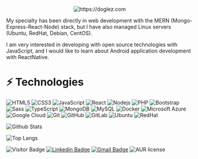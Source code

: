 <p align="center">
  <img src="https://github.com/doglez/doglez/blob/main/src/assets/img/world.gif" alt="https://doglez.com">
</p>

<p>
    My specialty has been directly in web development with the MERN (Mongo-Express-React-Node) stack, but I have also managed Linux servers (Ubuntu, RedHat, Debian, CentOS).
</p>
<p>
    I am very interested in developing with open source technologies with JavaScript, and I would like to learn about Android application development with ReactNative.
</p>

# ⚡ Technologies

![HTML5](https://img.shields.io/badge/-HTML5-E34F26?style=flat&logo=html5&logoColor=white)
![CSS3](https://img.shields.io/badge/-CSS3-1572B6?style=flat&logo=css3)
![JavaScript](https://img.shields.io/badge/-JavaScript-f7df1e?style=flat&logo=javascript&logoColor=black)
![React](https://img.shields.io/badge/-React-61DBFB?style=flat&logo=react&logoColor=black)
![Nodejs](https://img.shields.io/badge/-Nodejs-3c873a?style=flat&logo=Node.js&logoColor=white)
![PHP](https://img.shields.io/badge/-php-4f5b93?style=flat&logo=php&logoColor=white)
![Bootstrap](https://img.shields.io/badge/-Bootstrap-563D7C?style=flat&logo=bootstrap&logoColor=white)
![Sass](https://img.shields.io/badge/-SASS-CD6799?style=flat&logo=sass&logoColor=white)
![TypeScript](https://img.shields.io/badge/-TypeScript-007ACC?style=flat&logo=typescript&logoColor=white)
![MongoDB](https://img.shields.io/badge/-MongoDB-3FA037?style=flat&logo=mongodb&logoColor=white)
![MySQL](https://img.shields.io/badge/-MySQL-00758F?style=flat&logo=mysql&logoColor=white)
![Docker](https://img.shields.io/badge/-Docker-0db7ed?style=flat&logo=docker&logoColor=white)
![Microsoft Azure](https://img.shields.io/badge/Microsoft%20Azure-00a1f1?style=flat&logo=microsoft-azure)
![Google Cloud](https://img.shields.io/badge/Google%20Cloud-4285f4?style=flat&logo=google-cloud&logoColor=white)
![Git](https://img.shields.io/badge/-Git-bd2c00?style=flat&logo=git&logoColor=white)
![GitHub](https://img.shields.io/badge/-GitHub-181717?style=flat&logo=github)
![GitLab](https://img.shields.io/badge/-GitLab-e24329?style=flat&logo=gitlab&logoColor=white)
![Ubuntu](https://img.shields.io/badge/-Ubuntu-dd4814?style=flat&logo=ubuntu&logoColor=white)
![RedHat](https://img.shields.io/badge/-RedHat-cc0000?style=flat&logo=redhat&logoColor=white)

<!-- Github Stats -->

![Github Stats](https://github-readme-stats.vercel.app/api?username=doglez&count_private=true&show_icons=true&include_all_commits=true)

<!-- Top Langs -->

![Top Langs](https://github-readme-stats.vercel.app/api/top-langs/?username=doglez&hide=TeX&layout=compact)

<!-- Visitor -->

![Visitor Badge](https://visitor-badge.laobi.icu/badge?page_id=doglez.doglez)
[![Linkedin Badge](https://img.shields.io/badge/-danilogonzalez-blue?style=flat&logo=Linkedin&logoColor=white&link=https://www.linkedin.com/in/danilo-gonzalez/)](https://www.linkedin.com/in/danilo-gonzalez/)
[![Gmail Badge](https://img.shields.io/badge/-danilo.j.gonzalez@gmail.com-c14438?style=flat&logo=Gmail&logoColor=white&link=mailto:danilo.j.gonzalez@gmail.com)](mailto:danilo.j.gonzalez@gmail.com)
![AUR license](https://img.shields.io/aur/license/android-studio?logo=apache)

